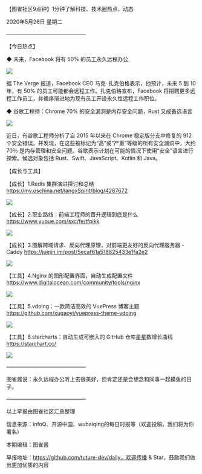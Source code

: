 【图雀社区9点钟】1分钟了解科技、技术圈热点、动态

2020年5月26日  星期二

———————————————     

【今日热点】   

 ◆ 未来，Facebook 将有 50% 的员工永久远程办公

![](https://imgkr.cn-bj.ufileos.com/4f1e0f6d-f1ae-43c9-b13a-ffb87a60b534.jpg)

据 The Verge 报道，Facebook CEO 马克· 扎克伯格表示，他预计，未来 5 到 10 年，有 50% 的员工可能都会远程工作。扎克伯格宣布，Facebook 将招聘更多远程工作员工，并循序渐进地为现有员工开设永久性远程工作职位。

 ◆ 谷歌工程师：Chrome 70% 的安全漏洞是内存安全问题，Rust 又成备选语言

![](https://imgkr.cn-bj.ufileos.com/7eb3d8c1-b915-4376-9c01-fc3199d4c964.jpg)

近日，有谷歌工程师分析了自 2015 年以来在 Chrome 稳定版分支中修复的 912 个安全错误。并发现，在这些被标记为“高”或“严重”等级的所有安全漏洞中，大约 70％ 是内存管理和安全问题。谷歌表示计划在可能的情况下使用“安全”语言进行探索。候选对象包括 Rust、Swift、JavaScript、Kotlin 和 Java。

【成长与工具】

【成长】1.Redis 集群演进探讨和总结 https://my.oschina.net/langxSpirit/blog/4287672

![](https://imgkr.cn-bj.ufileos.com/3ec562bf-6b6f-477f-ba59-a12007c465ca.jpeg)

【成长】2.职业路线：前端工程师的晋升逻辑到底是什么 https://www.yuque.com/sxc/fe/tfpikk

![](https://imgkr.cn-bj.ufileos.com/ea0b14b3-18f5-4179-a371-c444eb63cb28.jpg)

【成长】3.图解跨域请求、反向代理原理，对前端更友好的反向代理服务器 - Caddy https://juejin.im/post/5ecaf61a518825433e1fa2e2

![](https://imgkr.cn-bj.ufileos.com/78870619-201d-43ea-83b2-80e3ffaf604a.jpg)

【工具】4.Nginx 的图形配置界面，自动生成配置文件 https://www.digitalocean.com/community/tools/nginx

![](https://imgkr.cn-bj.ufileos.com/1e610cdb-f27e-498e-b260-9588abaec8cb.jpg)

【工具】5.vdoing：一款简洁高效的 VuePress 博客主题 https://github.com/xugaoyi/vuepress-theme-vdoing

![](https://imgkr.cn-bj.ufileos.com/a1405a89-6e40-4ebc-bb52-b1aa305995ee.jpg)

【工具】6.starcharts：自动生成可嵌入的 GitHub 仓库星星数增长曲线 https://starchart.cc/

![](https://imgkr.cn-bj.ufileos.com/59794059-9ea0-4265-b818-65908f3d2e94.jpg)

——————————————— 

图雀酱说：永久远程办公听上去很美好，但肯定还是会想念和同事一起摸鱼的日子。

———————————————

以上早报由图雀社区汇总整理   

信息来源：infoQ、开源中国、wubaiqing的每日时报等（欢迎投稿，我们将为你署名）

本期编辑：图雀酱

早报地址：https://github.com/tuture-dev/daily，欢迎传播 & Star，鼓励我们做出更加优质的内容
